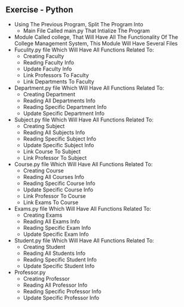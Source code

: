 ## Exercise - Python
* Using The Previous Program, Split The Program Into
	* Main File Called main.py That Intialize The Program
* Module Called college, That Will Have All The Functionality Of The College Management System, This Module Will Have Several Files
* Fuculity.py file Which Will Have All Functions Related To:
	* Creating Faculty
	* Reading Faculty Info
	* Update Faculty Info
	* Link Professors To Faculty
	* Link Departments To Faculty
* Department.py file Which Will Have All Functions Related To:
	* Creating Department
	* Reading All Departments Info
	* Reading Specific Department Info
	* Update Specific Department Info
* Subject.py file Which Will Have All Functions Related To:
	* Creating Subject
	* Reading All Subjects Info
	* Reading Specific Subject Info
	* Update Specific Subject Info
	* Link Course To Subject
	* Link Professor To Subject
* Course.py file Which Will Have All Functions Related To:
	* Creating Course
	* Reading All Courses Info
	* Reading Specific Course Info
	* Update Specific Course Info
	* Link Professor To Course
	* Link Exams To Course
* Exams.py file Which Will Have All Functions Related To:
	* Creating Exams
	* Reading All Exams Info
	* Reading Specific Exam Info
	* Update Specific Exam Info
* Student.py file Which Will Have All Functions Related To:
	* Creating Student
	* Reading All Students Info
	* Reading Specific Student Info
	* Update Specific Student Info
* Professor.py
	* Creating Professor
	* Reading All Professor Info
	* Reading Specific Professor Info
	* Update Specific Professor Info

